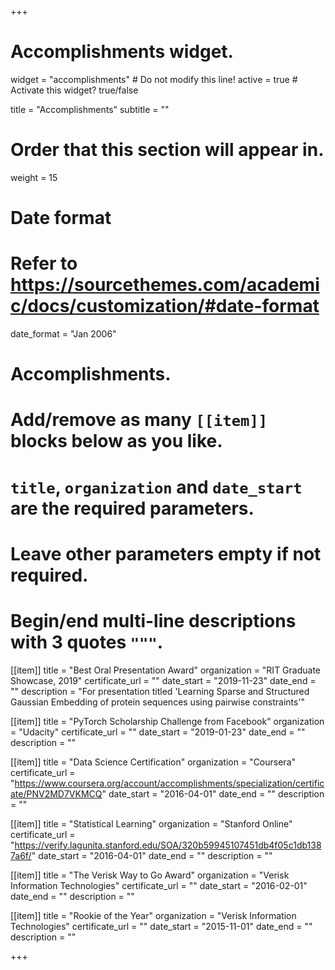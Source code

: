 +++
# Accomplishments widget.
widget = "accomplishments"  # Do not modify this line!
active = true  # Activate this widget? true/false

title = "Accomplish&shy;ments"
subtitle = ""

# Order that this section will appear in.
weight = 15

# Date format
#   Refer to https://sourcethemes.com/academic/docs/customization/#date-format
date_format = "Jan 2006"

# Accomplishments.
#   Add/remove as many `[[item]]` blocks below as you like.
#   `title`, `organization` and `date_start` are the required parameters.
#   Leave other parameters empty if not required.
#   Begin/end multi-line descriptions with 3 quotes `"""`.

[[item]]
  title = "Best Oral Presentation Award"
  organization = "RIT Graduate Showcase, 2019"
  certificate_url = ""
  date_start = "2019-11-23"
  date_end = ""
  description = "For presentation titled 'Learning Sparse and Structured Gaussian Embedding of protein sequences using pairwise constraints'"

[[item]]
  title = "PyTorch Scholarship Challenge from Facebook"
  organization = "Udacity"
  certificate_url = ""
  date_start = "2019-01-23"
  date_end = ""
  description = ""
  
[[item]]
  title = "Data Science Certification"
  organization = "Coursera"
  certificate_url = "https://www.coursera.org/account/accomplishments/specialization/certificate/PNV2MD7VKMCQ"
  date_start = "2016-04-01"
  date_end = ""
  description = ""
  
  [[item]]
  title = "Statistical Learning"
  organization = "Stanford Online"
  certificate_url = "https://verify.lagunita.stanford.edu/SOA/320b59945107451db4f05c1db1387a6f/"
  date_start = "2016-04-01"
  date_end = ""
  description = ""
  
  [[item]]
  title = "The Verisk Way to Go Award"
  organization = "Verisk Information Technologies"
  certificate_url = ""
  date_start = "2016-02-01"
  date_end = ""
  description = ""
  
  [[item]]
  title = "Rookie of the Year"
  organization = "Verisk Information Technologies"
  certificate_url = ""
  date_start = "2015-11-01"
  date_end = ""
  description = ""
  

+++
